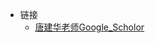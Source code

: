 <!-- _navbar.md -->

* 链接
  * [唐建华老师Google_Scholor](https://scholar.google.com/citations?user=kvlKtAEAAAAJ&hl=zh-CN&oi=ao)

